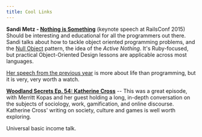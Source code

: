 ```yaml
---
title: Cool Links
---
```


**Sandi Metz - [Nothing is Something](https://www.youtube.com/watch?v=29MAL8pJImQ)** (keynote speech at RailsConf 2015) Should be interesting and educational for all the programmers out there. Sandi talks about how to tackle object oriented programming problems, and the [Null Object](https://en.wikipedia.org/wiki/Null_Object_pattern) pattern, the idea of the *Active Nothing*. It's Ruby-focused, but practical Object-Oriented Design lessons are applicable across most languages.

[Her speech from the previous year](https://www.youtube.com/watch?v=JOM5_V5jLAs) is more about life than programming, but it is very, very worth a watch.

[**Woodland Secrets Ep. 54: Katherine Cross**](http://woodlandsecrets.co/episode/54) -- This was a great episode, with Merritt Kopas and her guest holding a long, in-depth conversation on the subjects of sociology, work, gamification, and online discourse. Katherine Cross' writing on society, culture and games is well worth exploring.

Universal basic income talk.
